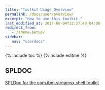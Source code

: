 ```yaml
---
title: "Toolkit Usage Overview"
permalink: /docs/user/overview/
excerpt: "How to use this toolkit."
last_modified_at: 2017-08-04T12:37:48-04:00
redirect_from:
   - /theme-setup/
sidebar:
   nav: "userdocs"
---
```

{% include toc %}
{%include editme %}


## SPLDOC

[SPLDoc for the com.ibm.streamsx.shell toolkit](https://ibmstreams.github.io/streamsx.shell/doc/spldoc/html/tk$com.ibm.streamsx.shell/tk$com.ibm.streamsx.shell.html)
